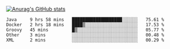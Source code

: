 [![Anurag's GitHub stats](https://github-readme-stats.vercel.app/api?username=sebasphere&count_private=true&theme=tokyonight)](https://github.com/anuraghazra/github-readme-stats)

<!--START_SECTION:waka-->
```text
Java     9 hrs 58 mins   ███████████████████░░░░░░   75.61 % 
Docker   2 hrs 18 mins   ████▒░░░░░░░░░░░░░░░░░░░░   17.53 % 
Groovy   45 mins         █▒░░░░░░░░░░░░░░░░░░░░░░░   05.77 % 
Other    3 mins          ░░░░░░░░░░░░░░░░░░░░░░░░░   00.48 % 
XML      2 mins          ░░░░░░░░░░░░░░░░░░░░░░░░░   00.29 % 
```
<!--END_SECTION:waka-->
